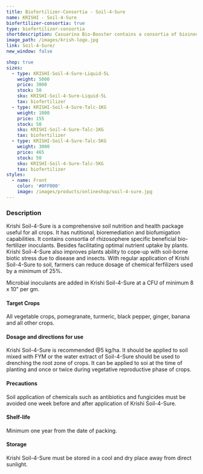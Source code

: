 ```yaml
---
title: Biofertilizer-Consortia - Soil-4-Sure
name: KRISHI - Soil-4-Sure
biofertilizer-consortia: true
type: biofertilizer-consortia
shortdescription: Casuarina Bio-Booster contains a consortia of bioinoculants
image_path: /images/krish-logo.jpg
link: Soil-4-Sure/
new_window: false

shop: true
sizes:
  - type: KRISHI-Soil-4-Sure-Liquid-5L
    weight: 5000
    price: 3000
    stock: 50
    sku: KRISHI-Soil-4-Sure-Liquid-5L
    tax: biofertilizer
  - type: KRISHI-Soil-4-Sure-Talc-1KG
    weight: 1000
    price: 155
    stock: 50
    sku: KRISHI-Soil-4-Sure-Talc-1KG
    tax: biofertilizer
  - type: KRISHI-Soil-4-Sure-Talc-5KG
    weight: 3000
    price: 465
    stock: 50
    sku: KRISHI-Soil-4-Sure-Talc-5KG
    tax: biofertilizer
styles:
  - name: Front
    color: '#0FF000'
    image: /images/products/onlineshop/soil-4-sure.jpg
---
```

### Description
Krishi Soil-4-Sure is a comprehensive soil nutrition and health package useful for all crops. It has nutitional, bioremediation and biofumigation capabilities. It contains consortia of rhizosophere specific beneficial bio-fertilizer inoculants. Besides facilitating optimal nutrient uptake by plants. Krishi Soil-4-Sure also improves plants ability to cope-up with soil-borne biotic stress due to disease and insects. With regular application of Krishi Soil-4-Sure to soil, farmers can reduce dosage of chemical ferfilizers used by a minimum of 25%.

Microbial inoculants are added in Krishi Soil-4-Sure at a CFU of minimum 8 x 10" per gm.
#### Target Crops
All vegetable crops, pomegranate, turmeric, black pepper, ginger, banana and all other crops.
#### Dosage and directions for use  
Krishi Soil-4-Sure is recommended @5 kg/ha. It should be applied to soil mixed with FYM or the water extract of Soil-4-Sure should be used to drenching the root zone of crops. It can be applied to soi at the time of planting and once or twice during vegetative reproductive phase of crops.

#### Precautions
Soil application of chemicals such as antibiotics and fungicides must be avoided one week before and after application of Krishi Soil-4-Sure.
#### Shelf-life
Minimum one year from the date of packing.
#### Storage
Krishi Soil-4-Sure must be stored in a cool and dry place away from direct sunlight.